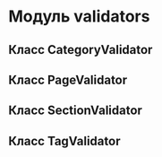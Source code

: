 # Модуль validators



## Класс CategoryValidator



## Класс PageValidator



## Класс SectionValidator



## Класс TagValidator


